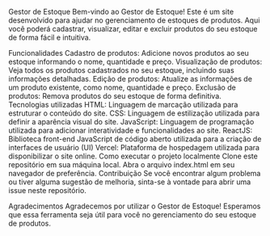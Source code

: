 Gestor de Estoque
Bem-vindo ao Gestor de Estoque! Este é um site desenvolvido para ajudar no gerenciamento de estoques de produtos. Aqui você poderá cadastrar, visualizar, editar e excluir produtos do seu estoque de forma fácil e intuitiva.

Funcionalidades
Cadastro de produtos: Adicione novos produtos ao seu estoque informando o nome, quantidade e preço.
Visualização de produtos: Veja todos os produtos cadastrados no seu estoque, incluindo suas informações detalhadas.
Edição de produtos: Atualize as informações de um produto existente, como nome, quantidade e preço.
Exclusão de produtos: Remova produtos do seu estoque de forma definitiva.
Tecnologias utilizadas
HTML: Linguagem de marcação utilizada para estruturar o conteúdo do site.
CSS: Linguagem de estilização utilizada para definir a aparência visual do site.
JavaScript: Linguagem de programação utilizada para adicionar interatividade e funcionalidades ao site.
ReactJS: Biblioteca front-end JavaScript de código aberto utilizada para a criação de interfaces de usuário (UI)
Vercel: Plataforma de hospedagem utilizada para disponibilizar o site online.
Como executar o projeto localmente
Clone este repositório em sua máquina local.
Abra o arquivo index.html em seu navegador de preferência.
Contribuição
Se você encontrar algum problema ou tiver alguma sugestão de melhoria, sinta-se à vontade para abrir uma issue neste repositório.

Agradecimentos
Agradecemos por utilizar o Gestor de Estoque! Esperamos que essa ferramenta seja útil para você no gerenciamento do seu estoque de produtos.
